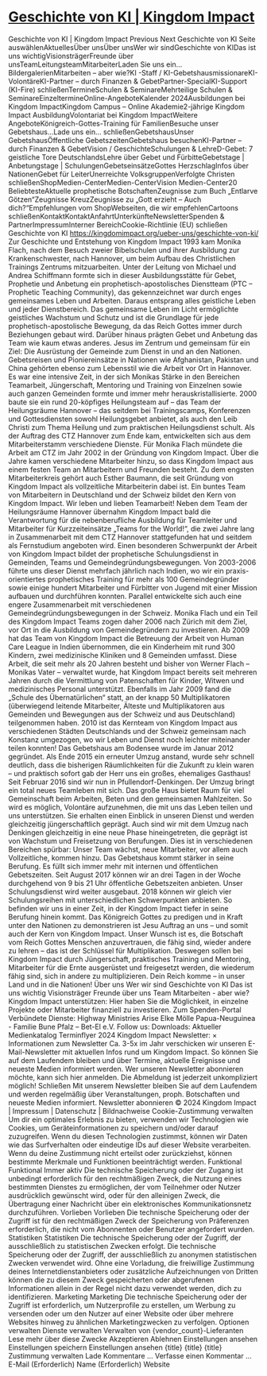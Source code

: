# [Geschichte von KI | Kingdom Impact](https://kingdomimpact.org/ueber-uns/geschichte-von-ki/)

Geschichte von KI | Kingdom Impact Previous Next Geschichte von KI Seite auswählenAktuellesÜber unsÜber unsWer wir sindGeschichte von KIDas ist uns wichtigVisionsträgerFreunde über unsTeamLeitungsteamMitarbeiterLaden Sie uns ein…BildergalerienMitarbeiten – aber wie?KI -Staff / KI-GebetshausmissionareKI-VolontäreKI-Partner – durch Finanzen & GebetPartner-SpecialKI-Support (KI-Fire) schließenTermineSchulen & SeminareMehrteilige Schulen & SeminareEinzeltermineOnline-AngeboteKalender 2024Ausbildungen bei Kingdom ImpactKingdom Campus – Online Akademie2-jährige Kingdom Impact AusbildungVolontariat bei Kingdom ImpactWeitere AngeboteKönigreich-Gottes-Training für FamilienBesuche unser Gebetshaus…Lade uns ein… schließenGebetshausUnser GebetshausÖffentliche GebetszeitenGebetshaus besuchenKI-Partner – durch Finanzen & GebetVision / GeschichteSchulungen & LehreD-Gebet: 7 geistliche Tore DeutschlandsLehre über Gebet und FürbitteGebetstage | Anbetungstage | SchulungenGebetseinsätzeGottes HerzschlagInfos über NationenGebet für LeiterUnerreichte VolksgruppenVerfolgte Christen schließenShopMedien-CenterMedien-CenterVision Medien-Center20 BeliebtesteAktuelle prophetische BotschaftenZeugnisse zum Buch „Entlarve Götzen“Zeugnisse KreuzZeugnisse zu „Gott erzieht – Auch dich?“Empfehlungen vom ShopWebseiten, die wir empfehlenCartoons schließenKontaktKontaktAnfahrtUnterkünfteNewsletterSpenden & PartnerImpressumInterner BereichCookie-Richtlinie (EU) schließen Geschichte von KI https://kingdomimpact.org/ueber-uns/geschichte-von-ki/ Zur Geschichte und Entstehung von Kingdom Impact 1993 kam Monika Flach, nach dem Besuch zweier Bibelschulen und ihrer Ausbildung zur Krankenschwester, nach Hannover, um beim Aufbau des Christlichen Trainings Zentrums mitzuarbeiten. Unter der Leitung von Michael und Andrea Schiffmann formte sich in dieser Ausbildungsstätte für Gebet, Prophetie und Anbetung ein prophetisch-apostolisches Dienstteam (PTC – Prophetic Teaching Community), das gekennzeichnet war durch enges gemeinsames Leben und Arbeiten. Daraus entsprang alles geistliche Leben und jeder Dienstbereich. Das gemeinsame Leben im Licht ermöglichte geistliches Wachstum und Schutz und ist die Grundlage für jede prophetisch-apostolische Bewegung, da das Reich Gottes immer durch Beziehungen gebaut wird. Darüber hinaus prägten Gebet und Anbetung das Team wie kaum etwas anderes. Jesus im Zentrum und gemeinsam für ein Ziel: Die Ausrüstung der Gemeinde zum Dienst in und an den Nationen. Gebetsreisen und Pioniereinsätze in Nationen wie Afghanistan, Pakistan und China gehörten ebenso zum Lebensstil wie die Arbeit vor Ort in Hannover. Es war eine intensive Zeit, in der sich Monikas Stärke in den Bereichen Teamarbeit, Jüngerschaft, Mentoring und Training von Einzelnen sowie auch ganzen Gemeinden formte und immer mehr herauskristallisierte. 2000 baute sie ein rund 20-köpfiges Heilungsteam auf – das Team der Heilungsräume Hannover – das seitdem bei Trainingscamps, Konferenzen und Gottesdiensten sowohl Heilungsgebet anbietet, als auch den Leib Christi zum Thema Heilung und zum praktischen Heilungsdienst schult. Als der Auftrag des CTZ Hannover zum Ende kam, entwickelten sich aus dem Mitarbeiterstamm verschiedene Dienste. Für Monika Flach mündete die Arbeit am CTZ im Jahr 2002 in der Gründung von Kingdom Impact. Über die Jahre kamen verschiedene Mitarbeiter hinzu, so dass Kingdom Impact aus einem festen Team an Mitarbeitern und Freunden besteht. Zu dem engsten Mitarbeiterkreis gehört auch Esther Baumann, die seit Gründung von Kingdom Impact als vollzeitliche Mitarbeiterin dabei ist. Ein buntes Team von Mitarbeitern in Deutschland und der Schweiz bildet den Kern von Kingdom Impact. Wir leben und lieben Teamarbeit! Neben dem Team der Heilungsräume Hannover übernahm Kingdom Impact bald die Verantwortung für die nebenberufliche Ausbildung für Teamleiter und Mitarbeiter für Kurzzeiteinsätze „Teams for the World!“, die zwei Jahre lang in Zusammenarbeit mit dem CTZ Hannover stattgefunden hat und seitdem als Fernstudium angeboten wird. Einen besonderen Schwerpunkt der Arbeit von Kingdom Impact bildet der prophetische Schulungsdienst in Gemeinden, Teams und Gemeindegründungsbewegungen. Von 2003-2006 führte uns dieser Dienst mehrfach jährlich nach Indien, wo wir ein praxis-orientiertes prophetisches Training für mehr als 100 Gemeindegründer sowie einige hundert Mitarbeiter und Fürbitter von Jugend mit einer Mission aufbauen und durchführen konnten. Parallel entwickelte sich auch eine engere Zusammenarbeit mit verschiedenen Gemeindegründungsbewegungen in der Schweiz. Monika Flach und ein Teil des Kingdom Impact Teams zogen daher 2006 nach Zürich mit dem Ziel, vor Ort in die Ausbildung von Gemeindegründern zu investieren. Ab 2009 hat das Team von Kingdom Impact die Betreuung der Arbeit von Human Care League in Indien übernommen, die ein Kinderheim mit rund 300 Kindern, zwei medizinische Kliniken und 8 Gemeinden umfasst. Diese Arbeit, die seit mehr als 20 Jahren besteht und bisher von Werner Flach – Monikas Vater – verwaltet wurde, hat Kingdom Impact bereits seit mehreren Jahren durch die Vermittlung von Patenschaften für Kinder, Witwen und medizinisches Personal unterstützt. Ebenfalls im Jahr 2009 fand die „Schule des Übernatürlichen“ statt, an der knapp 50 Multiplikatoren (überwiegend leitende Mitarbeiter, Älteste und Multiplikatoren aus Gemeinden und Bewegungen aus der Schweiz und aus Deutschland) teilgenommen haben. 2010 ist das Kernteam von Kingdom Impact aus verschiedenen Städten Deutschlands und der Schweiz gemeinsam nach Konstanz umgezogen, wo wir Leben und Dienst noch leichter miteinander teilen konnten! Das Gebetshaus am Bodensee wurde im Januar 2012 gegründet. Als Ende 2015 ein erneuter Umzug anstand, wurde sehr schnell deutlich, dass die bisherigen Räumlichkeiten für die Zukunft zu klein waren – und praktisch sofort gab der Herr uns ein großes, ehemaliges Gasthaus! Seit Februar 2016 sind wir nun in Pfullendorf-Denkingen. Der Umzug bringt ein total neues Teamleben mit sich. Das große Haus bietet Raum für viel Gemeinschaft beim Arbeiten, Beten und den gemeinsamen Mahlzeiten. So wird es möglich, Volontäre aufzunehmen, die mit uns das Leben teilen und uns unterstützen. Sie erhalten einen Einblick in unseren Dienst und werden gleichzeitig jüngerschaftlich geprägt. Auch sind wir mit dem Umzug nach Denkingen gleichzeitig in eine neue Phase hineingetreten, die geprägt ist von Wachstum und Freisetzung von Berufungen. Dies ist in verschiedenen Bereichen spürbar: Unser Team wächst, neue Mitarbeiter, vor allem auch Vollzeitliche, kommen hinzu. Das Gebetshaus kommt stärker in seine Berufung. Es füllt sich immer mehr mit internen und öffentlichen Gebetszeiten. Seit August 2017 können wir an drei Tagen in der Woche durchgehend von 9 bis 21 Uhr öffentliche Gebetszeiten anbieten. Unser Schulungsdienst wird weiter ausgebaut. 2018 können wir gleich vier Schulungsreihen mit unterschiedlichen Schwerpunkten anbieten. So befinden wir uns in einer Zeit, in der Kingdom Impact tiefer in seine Berufung hinein kommt. Das Königreich Gottes zu predigen und in Kraft unter den Nationen zu demonstrieren ist Jesu Auftrag an uns – und somit auch der Kern von Kingdom Impact. Unser Wunsch ist es, die Botschaft vom Reich Gottes Menschen anzuvertrauen, die fähig sind, wieder andere zu lehren – das ist der Schlüssel für Multiplikation. Deswegen sollen bei Kingdom Impact durch Jüngerschaft, praktisches Training und Mentoring, Mitarbeiter für die Ernte ausgerüstet und freigesetzt werden, die wiederum fähig sind, sich in andere zu multiplizieren. Dein Reich komme – in unser Land und in die Nationen! Über uns Wer wir sind Geschichte von KI Das ist uns wichtig Visionsträger Freunde über uns Team Mitarbeiten - aber wie? Kingdom Impact unterstützen: Hier haben Sie die Möglichkeit, in einzelne Projekte oder Mitarbeiter finanziell zu investieren. Zum Spenden-Portal Verbündete Dienste: Highway Ministries Arise Elke Mölle Papua-Neuguinea - Familie Bune Pfalz – Bet-El e.V. Follow us: Downloads: Aktueller Medienkatalog Terminflyer 2024 Kingdom Impact Newsletter: × Informationen zum Newsletter Ca. 3-5x im Jahr verschicken wir unseren E-Mail-Newsletter mit aktuellen Infos rund um Kingdom Impact. So können Sie auf dem Laufendem bleiben und über Termine, aktuelle Ereignisse und neueste Medien informiert werden. Wer unseren Newsletter abonnieren möchte, kann sich hier anmelden. Die Abmeldung ist jederzeit unkompliziert möglich! Schließen Mit unserem Newsletter bleiben Sie auf dem Laufendem und werden regelmäßig über Veranstaltungen, proph. Botschaften und neueste Medien informiert. Newsletter abonnieren © 2024 Kingdom Impact | Impressum | Datenschutz | Bildnachweise Cookie-Zustimmung verwalten Um dir ein optimales Erlebnis zu bieten, verwenden wir Technologien wie Cookies, um Geräteinformationen zu speichern und/oder darauf zuzugreifen. Wenn du diesen Technologien zustimmst, können wir Daten wie das Surfverhalten oder eindeutige IDs auf dieser Website verarbeiten. Wenn du deine Zustimmung nicht erteilst oder zurückziehst, können bestimmte Merkmale und Funktionen beeinträchtigt werden. Funktional Funktional Immer aktiv Die technische Speicherung oder der Zugang ist unbedingt erforderlich für den rechtmäßigen Zweck, die Nutzung eines bestimmten Dienstes zu ermöglichen, der vom Teilnehmer oder Nutzer ausdrücklich gewünscht wird, oder für den alleinigen Zweck, die Übertragung einer Nachricht über ein elektronisches Kommunikationsnetz durchzuführen. Vorlieben Vorlieben Die technische Speicherung oder der Zugriff ist für den rechtmäßigen Zweck der Speicherung von Präferenzen erforderlich, die nicht vom Abonnenten oder Benutzer angefordert wurden. Statistiken Statistiken Die technische Speicherung oder der Zugriff, der ausschließlich zu statistischen Zwecken erfolgt. Die technische Speicherung oder der Zugriff, der ausschließlich zu anonymen statistischen Zwecken verwendet wird. Ohne eine Vorladung, die freiwillige Zustimmung deines Internetdienstanbieters oder zusätzliche Aufzeichnungen von Dritten können die zu diesem Zweck gespeicherten oder abgerufenen Informationen allein in der Regel nicht dazu verwendet werden, dich zu identifizieren. Marketing Marketing Die technische Speicherung oder der Zugriff ist erforderlich, um Nutzerprofile zu erstellen, um Werbung zu versenden oder um den Nutzer auf einer Website oder über mehrere Websites hinweg zu ähnlichen Marketingzwecken zu verfolgen. Optionen verwalten Dienste verwalten Verwalten von {vendor_count}-Lieferanten Lese mehr über diese Zwecke Akzeptieren Ablehnen Einstellungen ansehen Einstellungen speichern Einstellungen ansehen {title} {title} {title} Zustimmung verwalten Lade Kommentare … Verfasse einen Kommentar … E-Mail (Erforderlich) Name (Erforderlich) Website